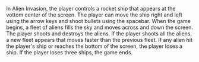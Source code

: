 In Alien Invasion, the player controls a rocket ship that appears at the vottom center of the screen.  The player can move the ship right and left using the arrow keys and shoot bullets using the spacebar.  When the game begins, a fleet of aliens fills the sky and moves across and down the screen.  The player shoots and destroys the aliens.  If the player shoots all the aliens, a new fleet appears that moves faster than the previous fleet.  If any alien hit the player's ship or reaches the bottom of the screen, the player loses a ship.  If the player loses three ships, the game ends.
